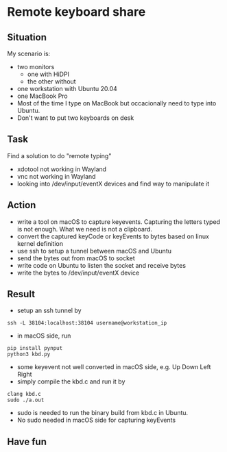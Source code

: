 # Remote keyboard share

## Situation

My scenario is: 

- two monitors
	- one with HiDPI
	- the other without
- one workstation with Ubuntu 20.04
- one MacBook Pro
- Most of the time I type on MacBook but occacionally need to type into Ubuntu.
- Don't want to put two keyboards on desk

## Task

Find a solution to do "remote typing"

- xdotool not working in Wayland
- vnc not working in Wayland
- looking into /dev/input/eventX devices and find way to manipulate it

## Action

- write a tool on macOS to capture keyevents. Capturing the letters typed is not enough. What we need is not a clipboard. 
- convert the captured keyCode or keyEvents to bytes based on linux kernel definition
- use ssh to setup a tunnel between macOS and Ubuntu
- send the bytes out from macOS to socket
- write code on Ubuntu to listen the socket and receive bytes
- write the bytes to /dev/input/eventX device

## Result

- setup an ssh tunnel by
```
ssh -L 38104:localhost:38104 username@workstation_ip
```

- in macOS side, run 
```
pip install pynput
python3 kbd.py
```
- some keyevent not well converted in macOS side, e.g. Up Down Left Right
- simply compile the kbd.c and run it by 
```
clang kbd.c
sudo ./a.out
```
- sudo is needed to run the binary build from kbd.c in Ubuntu. 
- No sudo needed in macOS side for capturing keyEvents

## Have fun
